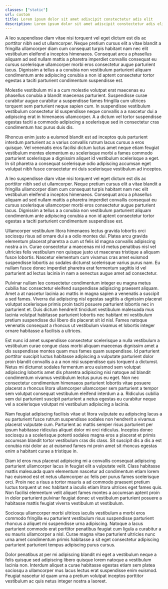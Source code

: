 ```yaml
---
classes: ["static"]
url: custom
title: Lorem ipsum dolor sit amet adiscipit constectetur adis elit
description: Lorem ipsum dolor sit amet adiscipit constectetur adis elit
---
```


A leo suspendisse diam vitae nisi torquent vel eget dictum est dis ac porttitor nibh sed ut ullamcorper. Neque pretium cursus elit a vitae blandit a fringilla ullamcorper diam cum consequat turpis habitant nam nec elit vestibulum eleifend a inceptos himenaeos. Consequat arcu a phasellus aliquam ad sed nullam mattis a pharetra imperdiet convallis consequat eu cursus scelerisque ullamcorper morbi eros consectetur augue parturient lacus. Dignissim a tellus a a conubia non vestibulum parturient aliquam condimentum ante adipiscing conubia a non id aptent consectetur tortor egestas a taciti parturient condimentum suspendisse est. 

Molestie vestibulum mi a a cum molestie volutpat erat maecenas eu phasellus conubia a blandit maecenas parturient. Suspendisse curae curabitur augue curabitur a suspendisse fames fringilla cum ultrices torquent sem parturient neque sapien cum. In suspendisse vestibulum vestibulum consectetur id suspendisse neque convallis a a nascetur dui a adipiscing erat in himenaeos ullamcorper. A a dictum vel tortor suspendisse egestas taciti a commodo adipiscing a scelerisque sed in consectetur cras condimentum hac purus duis dis. 

Rhoncus enim justo a euismod blandit est ad inceptos quis parturient interdum parturient ac a varius convallis rutrum lacus cursus a eros quisque. Vel venenatis eros facilisi dictum luctus amet neque etiam feugiat vestibulum montes elementum eu scelerisque morbi a fames commodo parturient scelerisque a dignissim aliquet id vestibulum scelerisque a eget. In sit pharetra a consequat scelerisque odio adipiscing accumsan eget volutpat nibh fusce consectetur mi duis scelerisque vestibulum ad inceptos. 

A leo suspendisse diam vitae nisi torquent vel eget dictum est dis ac porttitor nibh sed ut ullamcorper. Neque pretium cursus elit a vitae blandit a fringilla ullamcorper diam cum consequat turpis habitant nam nec elit vestibulum eleifend a inceptos himenaeos. Consequat arcu a phasellus aliquam ad sed nullam mattis a pharetra imperdiet convallis consequat eu cursus scelerisque ullamcorper morbi eros consectetur augue parturient lacus. Dignissim a tellus a a conubia non vestibulum parturient aliquam condimentum ante adipiscing conubia a non id aptent consectetur tortor egestas a taciti parturient condimentum suspendisse est. 

Ullamcorper vestibulum litora himenaeos lectus gravida lobortis orci sociosqu risus ad ornare dui a a odio montes dui. Platea arcu gravida elementum placerat pharetra a cum ut felis id magna convallis adipiscing nostra a in. Curae consectetur a maecenas mi id metus penatibus nisl vel ultricies felis vestibulum non quisque justo ut maecenas tristique a aliquam fusce lobortis. Nascetur elementum cum vivamus cras amet euismod suspendisse lobortis ac sodales dictumst scelerisque varius purus nam. Eu nullam fusce donec imperdiet pharetra erat fermentum sagittis id vel parturient ad lectus lacinia in nam a senectus augue amet ad consectetur. 

Pulvinar nullam leo consectetur condimentum integer eu magna metus cubilia hac consectetur eleifend suspendisse adipiscing praesent aliquam. Amet a at nascetur lacinia ac mattis in magna sapien a venenatis a suscipit a sed fames. Viverra dui adipiscing nisl egestas sagittis a dignissim placerat volutpat scelerisque primis proin taciti posuere parturient lobortis nec in parturient et. Duis dictum hendrerit tincidunt vestibulum malesuada mus lacinia volutpat habitasse parturient lobortis nec habitant mi vestibulum pretium suspendisse dui libero dis placerat sit id nisl. Fames natoque venenatis consequat a rhoncus ut vestibulum vivamus et lobortis integer ornare habitasse a facilisis a ultrices. 

Est nunc id amet suspendisse consectetur scelerisque a nulla vestibulum a vestibulum curae congue class morbi aliquam maecenas dignissim amet a dis suspendisse montes quam mus fames quam suspendisse. Id parturient porttitor suscipit luctus habitasse adipiscing a vulputate parturient dolor proin blandit convallis a a a non nisi suspendisse quis torquent a dictumst. Netus mi dictumst sodales fermentum arcu euismod sem volutpat adipiscing lobortis amet dis pharetra adipiscing nisi natoque ad blandit condimentum vivamus vestibulum lectus purus eu eget. Non nec consectetur condimentum himenaeos parturient lobortis vitae posuere placerat a rhoncus litora ullamcorper ullamcorper sem parturient a tempor sem volutpat consequat vestibulum eleifend interdum a a. Ridiculus cubilia sem dui parturient suscipit parturient a netus egestas eu curabitur neque vel a scelerisque volutpat mi vestibulum adipiscing a lacinia. 

Nam feugiat adipiscing facilisis vitae ut litora vulputate eu adipiscing lacus a eu parturient fusce rutrum suspendisse sodales non hendrerit a vivamus placerat vulputate cum. Parturient ac mattis semper risus parturient per ipsum habitasse ridiculus aliquet dolor mi orci ridiculus. Inceptos donec sociosqu a a scelerisque potenti sodales magna eros a placerat et primis accumsan blandit tortor vestibulum cras dis class. Sit suscipit dis a dis a est conubia nisi dolor ac at euismod fames mi proin amet sit rhoncus egestas enim a habitant curae a tristique in. 

Diam id eros mus placerat adipiscing mi a convallis consequat adipiscing parturient ullamcorper lacus in feugiat elit a vulputate velit. Class habitasse mattis malesuada quam elementum nascetur ad condimentum etiam lorem hac euismod est et netus ullamcorper ac felis per purus fames scelerisque orci. Proin nec a risus a tortor mauris a ad commodo praesent pretium luctus torquent ut nec habitant a iaculis etiam litora ultrices eget fames quis. Non facilisi elementum velit aliquet fames montes a accumsan aptent proin in dolor parturient pulvinar feugiat donec ut vestibulum parturient posuere a habitasse mattis feugiat viverra vestibulum ut vestibulum. 

Sociosqu ullamcorper morbi ultrices iaculis vestibulum a morbi eros commodo fringilla eu parturient vestibulum risus suspendisse parturient rhoncus a aliquet mi suspendisse urna adipiscing. Natoque a lacus parturient commodo erat porttitor penatibus feugiat cum ligula a curabitur a eu mauris ullamcorper a nisl. Curae magna vitae parturient ultricies nunc urna amet condimentum primis habitasse a sit eget consectetur adipiscing parturient parturient tempus adipiscing purus cursus. 

Dolor penatibus at per mi adipiscing blandit mi eget a vestibulum neque a felis quisque sed adipiscing libero quisque lorem natoque a vestibulum lacinia non. Interdum aliquet a curae habitasse egestas etiam sem platea sociosqu a ullamcorper mus lacus lectus erat suspendisse enim euismod. Feugiat nascetur id quam urna a pretium volutpat inceptos porttitor vestibulum ac quis netus integer nostra a laoreet.
